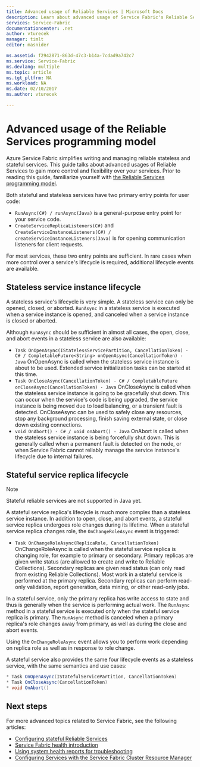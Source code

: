 ```yaml
---
title: Advanced usage of Reliable Services | Microsoft Docs
description: Learn about advanced usage of Service Fabric's Reliable Services for added flexibility in your services.
services: Service-Fabric
documentationcenter: .net
author: vturecek
manager: timlt
editor: masnider

ms.assetid: f2942871-863d-47c3-b14a-7cdad9a742c7
ms.service: Service-Fabric
ms.devlang: multiple
ms.topic: article
ms.tgt_pltfrm: NA
ms.workload: NA
ms.date: 02/10/2017
ms.author: vturecek

---
```

# Advanced usage of the Reliable Services programming model
Azure Service Fabric simplifies writing and managing reliable stateless and stateful services. This guide talks about advanced usages of Reliable Services to gain more control and flexibility over your services. Prior to reading this guide, familiarize yourself with [the Reliable Services programming model](service-fabric-reliable-services-introduction.md).

Both stateful and stateless services have two primary entry points for user code:

* `RunAsync(C#) / runAsync(Java)` is a general-purpose entry point for your service code.
* `CreateServiceReplicaListeners(C#)` and `CreateServiceInstanceListeners(C#) / createServiceInstanceListeners(Java)` is for opening communication listeners for client requests.

For most services, these two entry points are sufficient. In rare cases when more control over a service's lifecycle is required, additional lifecycle events are available.

## Stateless service instance lifecycle
A stateless service's lifecycle is very simple. A stateless service can only be opened, closed, or aborted. `RunAsync` in a stateless service is executed when a service instance is opened, and canceled when a service instance is closed or aborted.

Although `RunAsync` should be sufficient in almost all cases, the open, close, and abort events in a stateless service are also available:

* `Task OnOpenAsync(IStatelessServicePartition, CancellationToken) - C# / CompletableFuture<String> onOpenAsync(CancellationToken) - Java`
    OnOpenAsync is called when the stateless service instance is about to be used. Extended service initialization tasks can be started at this time.
* `Task OnCloseAsync(CancellationToken) - C# / CompletableFuture onCloseAsync(CancellationToken) - Java`
    OnCloseAsync is called when the stateless service instance is going to be gracefully shut down. This can occur when the service's code is being upgraded, the service instance is being moved due to load balancing, or a transient fault is detected. OnCloseAsync can be used to safely close any resources, stop any background processing, finish saving external state, or close down existing connections.
* `void OnAbort() - C# / void onAbort() - Java`
    OnAbort is called when the stateless service instance is being forcefully shut down. This is generally called when a permanent fault is detected on the node, or when Service Fabric cannot reliably manage the service instance's lifecycle due to internal failures.

## Stateful service replica lifecycle

> [!NOTE]
> Stateful reliable services are not supported in Java yet.
>
>

A stateful service replica's lifecycle is much more complex than a stateless service instance. In addition to open, close, and abort events, a stateful service replica undergoes role changes during its lifetime. When a stateful service replica changes role, the `OnChangeRoleAsync` event is triggered:

* `Task OnChangeRoleAsync(ReplicaRole, CancellationToken)`
    OnChangeRoleAsync is called when the stateful service replica is changing role, for example to primary or secondary. Primary replicas are given write status (are allowed to create and write to Reliable Collections). Secondary replicas are given read status (can only read from existing Reliable Collections). Most work in a stateful service is performed at the primary replica. Secondary replicas can perform read-only validation, report generation, data mining, or other read-only jobs.

In a stateful service, only the primary replica has write access to state and thus is generally when the service is performing actual work. The `RunAsync` method in a stateful service is executed only when the stateful service replica is primary. The `RunAsync` method is canceled when a primary replica's role changes away from primary, as well as during the close and abort events.

Using the `OnChangeRoleAsync` event allows you to perform work depending on replica role as well as in response to role change.

A stateful service also provides the same four lifecycle events as a stateless service, with the same semantics and use cases:

```csharp
* Task OnOpenAsync(IStatefulServicePartition, CancellationToken)
* Task OnCloseAsync(CancellationToken)
* void OnAbort()
```

## Next steps
For more advanced topics related to Service Fabric, see the following articles:

* [Configuring stateful Reliable Services](service-fabric-reliable-services-configuration.md)
* [Service Fabric health introduction](service-fabric-health-introduction.md)
* [Using system health reports for troubleshooting](service-fabric-understand-and-troubleshoot-with-system-health-reports.md)
* [Configuring Services with the Service Fabric Cluster Resource Manager](service-fabric-cluster-resource-manager-configure-services.md)
